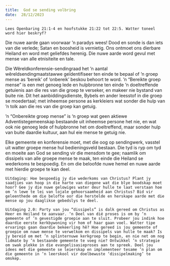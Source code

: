 ```yaml
---
title:  God se sending volbring
date:  28/12/2023
---
```


`Lees Openbaring 21:1-4 en hoofstukke 21:22 tot 22:5. Watter toneel word hier beskryf?`

Die nuwe aarde gaan voorwaar ’n paradys wees! Dood en sonde is dan iets van die verlede;  Satan en boosheid is vernietig. Ons ontmoet ons dierbare Heiland en word met geliefdes herenig. Die nuwe aarde word gevul met mense van alle etnisiteite en tale.

Die Wêreldkonferensie-sendingraad het ’n aantal wêreldsendingmaatstawwe geïdentifiseer ten einde te bepaal of ’n groep mense as ‘bereik’ of ‘onbereik’ beskou behoort te word. ’n “Bereikte groep mense” is een met genoeg lede en hulpbronne ten einde ’n doeltreffende getuienis aan die res van die groep te verseker, en makeer nie bystand van buite nie. Dit het aanbiddingsdienste, Bybels en ander leesstof in die groep se moedertaal; met inheemse persone as kerkleiers wat sonder die hulp van ’n tolk aan die res van die groep kan getuig.

’n “Onbereikte groep mense” is ‘n groep wat geen aktiewe Adventistegemeenskap bestaande uit inheemse persone het nie, en wat ook nie genoeg lede of hulpbronne het om doeltreffend, maar sonder hulp van buite daardie kultuur, aan hul eie mense te getuig nie.

Elke gemeente en konferensie moet, met die oog op sendingwerk, vasstel uit watter groepe mense hul bedieningsveld bestaan. Die tyd is ryp om tyd en moeite aan God se sending vir die mensdom te gee; naamlik om dissipels van alle groepe  mense te maak, ten einde die Heiland se wederkoms te bespoedig.  En om die beloofde nuwe hemel en nuwe aarde met hierdie groepe te kan deel.

`Uitdaging: Hoe bespoedig jy die wederkoms van Christus? Plant jy saadjies van hoop in die harte van diegene wat die blye boodskap moet hoor? Gee jy die nuwe gelowiges water deur hulle te laat verstaan hoe om ’n lewe te lei van lojale gehoorsaamheid aan Christus? Bid vir geleenthede om die belofte oor die herstelde en herskape aarde met die mense op jou daaglikse gebedslys te deel.`

`Uitdaging 2.0: Party van jou “dissipels” is dalk gereed om Christus as Heer en Heiland te aanvaar. ‘n Deel van dié proses is om by ’n gemeente of ’n gevestigde groepie aan te sluit. Probeer jou indink hoe daardie eerste kerkbywoning vir hom of haar gaan voel. Watter tipe ervarings gaan daardie bekeerling hê? Hoe gereed is jou gemeente of groepie om nuwe mense te verwelkom en dissipels van hulle te maak? Is jy bereid om met ’n splinternuwe kerkgroep te begin, en nie net om nog lidmate by ’n bestaande gemeente te voeg nie? Ontwikkel ’n strategie om swak plekke in die evangelisasieproses aan te spreek. Deel jou idees met die gemeente se leierskap en implementeer tesame ’n plan om die gemeente in ’n leerskool vir doelbewuste ‘dissipelmaking’ te omskep.`